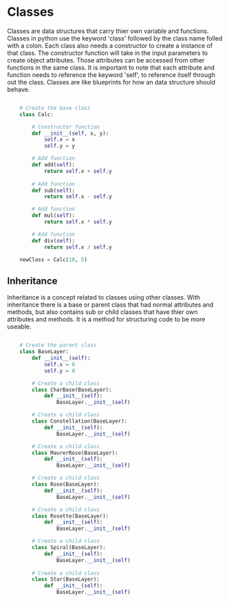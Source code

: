 # Classes
Classes are data structures that carry thier own variable and functions. Classes in python use the keyword 'class' followed by the class name folled with a colon. Each class also needs a constructor to create a instance of that class. The constructor function will take in the input parameters to create object attributes. Those attributes can be accessed from other functions in the same class. It is important to note that each attribute and function needs to reference the keyword 'self', to reference itself through out the class. Classes are like blueprints for how an data structure should behave. 

```python

    # Create the base class
    class Calc:

        # Constructor function
        def __init__(self, x, y):
            self.x = x
            self.y = y 

        # Add function
        def add(self):
            return self.x + self.y
            
        # Add function
        def sub(self):
            return self.x - self.y

        # Add function
        def mul(self):
            return self.x * self.y

        # Add function
        def div(self):
            return self.x / self.y

    newClass = Calc(10, 5)
```

## Inheritance
Inheritance is a concept related to classes using other classes. With inheritance there is a base or parent class that had normal attributes and methods, but also contains sub or child classes that have thier own attributes and methods. It is a method for structuring code to be more useable.

```python

    # Create the parent class
    class BaseLayer:
        def __init__(self):
            self.x = 0
            self.y = 0

        # Create a child class
        class CharBase(BaseLayer):   
            def __init__(self):
                BaseLayer.__init__(self)

        # Create a child class
        class Constellation(BaseLayer):   
            def __init__(self):
                BaseLayer.__init__(self)

        # Create a child class
        class MaurerRose(BaseLayer):   
            def __init__(self):
                BaseLayer.__init__(self)

        # Create a child class
        class Rose(BaseLayer):   
            def __init__(self):
                BaseLayer.__init__(self)

        # Create a child class
        class Rosette(BaseLayer):   
            def __init__(self):
                BaseLayer.__init__(self)

        # Create a child class
        class Spiral(BaseLayer):   
            def __init__(self):
                BaseLayer.__init__(self)
                
        # Create a child class
        class Star(BaseLayer):   
            def __init__(self):
                BaseLayer.__init__(self)
```

